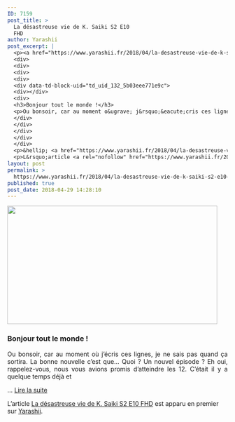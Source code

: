 ```yaml
---
ID: 7159
post_title: >
  La désastreuse vie de K. Saiki S2 E10
  FHD
author: Yarashii
post_excerpt: |
  <p><a href="https://www.yarashii.fr/2018/04/la-desastreuse-vie-de-k-saiki-s2-e10-fhd/"><img width="480" height="270" src="https://www.yarashii.fr/wp-content/uploads/2018/04/saiki10-480x270.jpg" alt="" srcset="https://www.yarashii.fr/wp-content/uploads/2018/04/saiki10-480x270.jpg 480w, https://www.yarashii.fr/wp-content/uploads/2018/04/saiki10-300x169.jpg 300w, https://www.yarashii.fr/wp-content/uploads/2018/04/saiki10-768x432.jpg 768w, https://www.yarashii.fr/wp-content/uploads/2018/04/saiki10-1024x576.jpg 1024w, https://www.yarashii.fr/wp-content/uploads/2018/04/saiki10-696x392.jpg 696w, https://www.yarashii.fr/wp-content/uploads/2018/04/saiki10-1068x601.jpg 1068w, https://www.yarashii.fr/wp-content/uploads/2018/04/saiki10-747x420.jpg 747w" sizes="(max-width: 480px) 100vw, 480px"></a></p>
  <div>
  <div>
  <div>
  <div>
  <div data-td-block-uid="td_uid_132_5b03eee771e9c">
  <div></div>
  <div>
  <h3>Bonjour tout le monde !</h3>
  <p>Ou bonsoir, car au moment o&ugrave; j&rsquo;&eacute;cris ces lignes, je ne sais pas quand &ccedil;a sortira. La bonne nouvelle c&rsquo;est que&hellip; Quoi ? Un nouvel &eacute;pisode ? Eh oui, rappelez-vous, nous vous avions promis d&rsquo;atteindre les 12. C&rsquo;&eacute;tait il y a quelque temps d&eacute;j&agrave; et </p>
  </div>
  </div>
  </div>
  </div>
  </div>
  <p>&hellip; <a href="https://www.yarashii.fr/2018/04/la-desastreuse-vie-de-k-saiki-s2-e10-fhd/">Lire la suite</a></p></div>
  <p>L&rsquo;article <a rel="nofollow" href="https://www.yarashii.fr/2018/04/la-desastreuse-vie-de-k-saiki-s2-e10-fhd/">La d&eacute;sastreuse vie de K. Saiki S2 E10 FHD</a> est apparu en premier sur <a rel="nofollow" href="https://www.yarashii.fr/">Yarashii</a>.</p>
layout: post
permalink: >
  https://www.yarashii.fr/2018/04/la-desastreuse-vie-de-k-saiki-s2-e10-fhd/
published: true
post_date: 2018-04-29 14:28:10
---
```

<p><a href="https://www.yarashii.fr/2018/04/la-desastreuse-vie-de-k-saiki-s2-e10-fhd/"><img width="480" height="270" src="https://www.yarashii.fr/wp-content/uploads/2018/04/saiki10-480x270.jpg" class="attachment-rssthumb size-rssthumb wp-post-image" alt="" srcset="https://united-subs.dearclouds.com/wp-content/uploads/2018/05/5885d6eeef9b9ecae63d4681991e96e8.jpg 480w, https://www.yarashii.fr/wp-content/uploads/2018/04/saiki10-300x169.jpg 300w, https://www.yarashii.fr/wp-content/uploads/2018/04/saiki10-768x432.jpg 768w, https://www.yarashii.fr/wp-content/uploads/2018/04/saiki10-1024x576.jpg 1024w, https://www.yarashii.fr/wp-content/uploads/2018/04/saiki10-696x392.jpg 696w, https://www.yarashii.fr/wp-content/uploads/2018/04/saiki10-1068x601.jpg 1068w, https://www.yarashii.fr/wp-content/uploads/2018/04/saiki10-747x420.jpg 747w" sizes="(max-width: 480px) 100vw, 480px" /></a></p>
<div id="td_uid_108_5b03eee771bae" class="tdc-row">
<div class="vc_row td_uid_130_5b03eee771c24_rand  wpb_row td-pb-row" >
<div class="vc_column td_uid_131_5b03eee771dba_rand  wpb_column vc_column_container tdc-column td-pb-span12">
<div class="wpb_wrapper">
<div class="wpb_wrapper wpb_text_column td_block_wrap td_block_wrap vc_column_text td_uid_132_5b03eee771e9c_rand  td-pb-border-top td_block_template_1"  data-td-block-uid="td_uid_132_5b03eee771e9c" ">
<div class="td-block-title-wrap"></div>
<div class="td-fix-index">
<h3 style="text-align: left;">Bonjour tout le monde !</h3>
<p style="text-align: justify;">Ou bonsoir, car au moment où j&#8217;écris ces lignes, je ne sais pas quand ça sortira. La bonne nouvelle c&#8217;est que&#8230; Quoi ? Un nouvel épisode ? Eh oui, rappelez-vous, nous vous avions promis d&#8217;atteindre les 12. C&#8217;était il y a quelque temps déjà et </p>
</div>
</div>
</div>
</div>
</div>
<p>&#8230; <a href="https://www.yarashii.fr/2018/04/la-desastreuse-vie-de-k-saiki-s2-e10-fhd/" class="read-more">Lire la suite</a></div>
<p>L’article <a rel="nofollow" href="https://www.yarashii.fr/2018/04/la-desastreuse-vie-de-k-saiki-s2-e10-fhd/">La désastreuse vie de K. Saiki S2 E10 FHD</a> est apparu en premier sur <a rel="nofollow" href="https://www.yarashii.fr/">Yarashii</a>.</p>